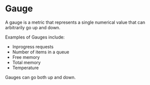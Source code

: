 # Gauge

A gauge is a metric that represents a single numerical value that can arbitrarily go up and down.

Examples of Gauges include:
- Inprogress requests
- Number of items in a queue
- Free memory
- Total memory
- Temperature

Gauges can go both up and down.

